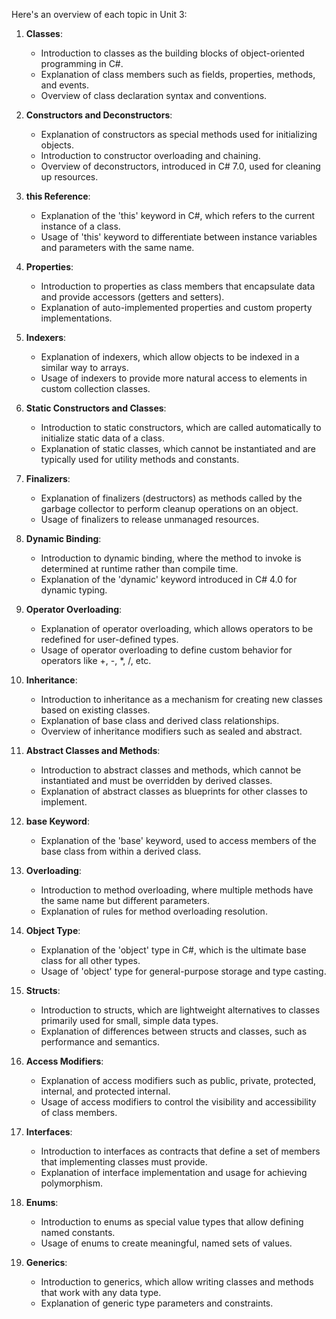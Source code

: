 Here's an overview of each topic in Unit 3:

1. **Classes**:
   - Introduction to classes as the building blocks of object-oriented programming in C#.
   - Explanation of class members such as fields, properties, methods, and events.
   - Overview of class declaration syntax and conventions.

2. **Constructors and Deconstructors**:
   - Explanation of constructors as special methods used for initializing objects.
   - Introduction to constructor overloading and chaining.
   - Overview of deconstructors, introduced in C# 7.0, used for cleaning up resources.

3. **this Reference**:
   - Explanation of the 'this' keyword in C#, which refers to the current instance of a class.
   - Usage of 'this' keyword to differentiate between instance variables and parameters with the same name.

4. **Properties**:
   - Introduction to properties as class members that encapsulate data and provide accessors (getters and setters).
   - Explanation of auto-implemented properties and custom property implementations.

5. **Indexers**:
   - Explanation of indexers, which allow objects to be indexed in a similar way to arrays.
   - Usage of indexers to provide more natural access to elements in custom collection classes.

6. **Static Constructors and Classes**:
   - Introduction to static constructors, which are called automatically to initialize static data of a class.
   - Explanation of static classes, which cannot be instantiated and are typically used for utility methods and constants.

7. **Finalizers**:
   - Explanation of finalizers (destructors) as methods called by the garbage collector to perform cleanup operations on an object.
   - Usage of finalizers to release unmanaged resources.

8. **Dynamic Binding**:
   - Introduction to dynamic binding, where the method to invoke is determined at runtime rather than compile time.
   - Explanation of the 'dynamic' keyword introduced in C# 4.0 for dynamic typing.

9. **Operator Overloading**:
   - Explanation of operator overloading, which allows operators to be redefined for user-defined types.
   - Usage of operator overloading to define custom behavior for operators like +, -, *, /, etc.

10. **Inheritance**:
    - Introduction to inheritance as a mechanism for creating new classes based on existing classes.
    - Explanation of base class and derived class relationships.
    - Overview of inheritance modifiers such as sealed and abstract.

11. **Abstract Classes and Methods**:
    - Introduction to abstract classes and methods, which cannot be instantiated and must be overridden by derived classes.
    - Explanation of abstract classes as blueprints for other classes to implement.

12. **base Keyword**:
    - Explanation of the 'base' keyword, used to access members of the base class from within a derived class.

13. **Overloading**:
    - Introduction to method overloading, where multiple methods have the same name but different parameters.
    - Explanation of rules for method overloading resolution.

14. **Object Type**:
    - Explanation of the 'object' type in C#, which is the ultimate base class for all other types.
    - Usage of 'object' type for general-purpose storage and type casting.

15. **Structs**:
    - Introduction to structs, which are lightweight alternatives to classes primarily used for small, simple data types.
    - Explanation of differences between structs and classes, such as performance and semantics.

16. **Access Modifiers**:
    - Explanation of access modifiers such as public, private, protected, internal, and protected internal.
    - Usage of access modifiers to control the visibility and accessibility of class members.

17. **Interfaces**:
    - Introduction to interfaces as contracts that define a set of members that implementing classes must provide.
    - Explanation of interface implementation and usage for achieving polymorphism.

18. **Enums**:
    - Introduction to enums as special value types that allow defining named constants.
    - Usage of enums to create meaningful, named sets of values.

19. **Generics**:
    - Introduction to generics, which allow writing classes and methods that work with any data type.
    - Explanation of generic type parameters and constraints.